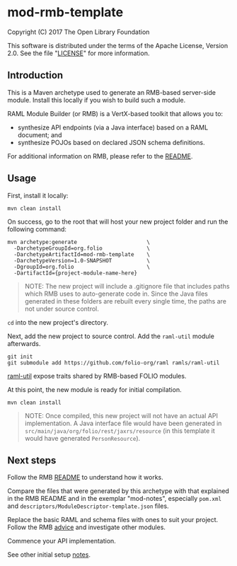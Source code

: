 # mod-rmb-template

Copyright (C) 2017 The Open Library Foundation

This software is distributed under the terms of the Apache License, Version 2.0. See the file "[LICENSE](LICENSE)" for more information.

## Introduction

This is a Maven archetype used to generate an RMB-based server-side module. Install this locally if you wish to build such a module.

RAML Module Builder (or RMB) is a VertX-based toolkit that allows you to:
* synthesize API endpoints (via a Java interface) based on a RAML document; and
* synthesize POJOs based on declared JSON schema definitions.

For additional information on RMB, please refer to the [README](https://github.com/folio-org/raml-module-builder).


## Usage

First, install it locally:

```
mvn clean install
```

On success, go to the root that will host your new project folder and run the following command:

```
mvn archetype:generate                      \
  -DarchetypeGroupId=org.folio              \
  -DarchetypeArtifactId=mod-rmb-template    \
  -DarchetypeVersion=1.0-SNAPSHOT           \
  -DgroupId=org.folio                       \
  -DartifactId={project-module-name-here}
```

> NOTE: The new project will include a .gitignore file that includes paths which RMB uses to auto-generate code in. Since the Java files generated in these folders are rebuilt every single time, the paths are not under source control.

`cd` into the new project's directory.

Next, add the new project to source control. Add the `raml-util` module afterwards.

```
git init
git submodule add https://github.com/folio-org/raml ramls/raml-util
```

[raml-util](https://github.com/folio-org/raml) expose traits shared by RMB-based FOLIO modules.

At this point, the new module is ready for initial compilation.

`mvn clean install`

> NOTE: Once compiled, this new project will not have an actual API implementation. A Java interface file would have been generated in `src/main/java/org/folio/rest/jaxrs/resource` (in this template it would have generated `PersonResource`).

## Next steps

Follow the RMB [README](https://github.com/folio-org/raml-module-builder) to understand how it works.

Compare the files that were generated by this archetype with that explained in the RMB README and in the exemplar "mod-notes", especially `pom.xml` and `descriptors/ModuleDescriptor-template.json` files.

Replace the basic RAML and schema files with ones to suit your project. Follow the RMB [advice](https://github.com/folio-org/raml-module-builder/blob/master/README.md#step-6-design-the-raml-files) and investigate other modules.

Commence your API implementation.

See other initial setup [notes](http://dev.folio.org/doc/create-new-repo).

